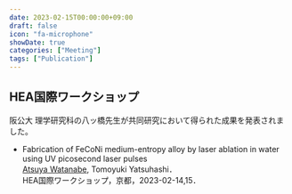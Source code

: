 ```yaml
---
date: 2023-02-15T00:00:00+09:00
draft: false
icon: "fa-microphone"
showDate: true
categories: ["Meeting"]
tags: ["Publication"]
---
```


## HEA国際ワークショップ
阪公大 理学研究科の八ッ橋先生が共同研究において得られた成果を発表されました。

* Fabrication of FeCoNi medium-entropy alloy by laser ablation in water using UV picosecond laser pulses  
<u>Atsuya Watanabe</u>, Tomoyuki Yatsuhashi．  
HEA国際ワークショップ，京都，2023-02-14,15．